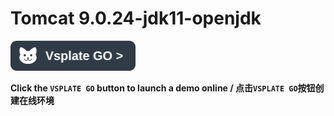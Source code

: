 # Tomcat 9.0.24-jdk11-openjdk

<a href="https://www.vsplate.com/?docker-compose=https://github.com/vsplate/dcenvs/tomcat/9.0.24-jdk11-openjdk"><img alt="VSPLATE GO" src="https://raw.githubusercontent.com/vsplate/images/master/vsgo_btn.png" width="200px"></a>

**Click the `VSPLATE GO` button to launch a demo online / 点击`VSPLATE GO`按钮创建在线环境**